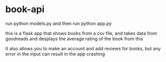 # book-api

run python models.py
and then run python app.py

this is a flask app that shows books from a csv file, and takes data from goodreads and desplays the average rating of the book from this

It also allows you to make an account and add reviews for books, but any error in the input can result in the app crashing